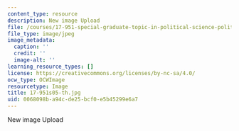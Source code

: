 ```yaml
---
content_type: resource
description: New image Upload
file: /courses/17-951-special-graduate-topic-in-political-science-political-behavior-fall-2005/0068098ba94cde25bcf0e5b45299e6a7_17-951s05-th.jpg
file_type: image/jpeg
image_metadata:
  caption: ''
  credit: ''
  image-alt: ''
learning_resource_types: []
license: https://creativecommons.org/licenses/by-nc-sa/4.0/
ocw_type: OCWImage
resourcetype: Image
title: 17-951s05-th.jpg
uid: 0068098b-a94c-de25-bcf0-e5b45299e6a7
---
```

New image Upload